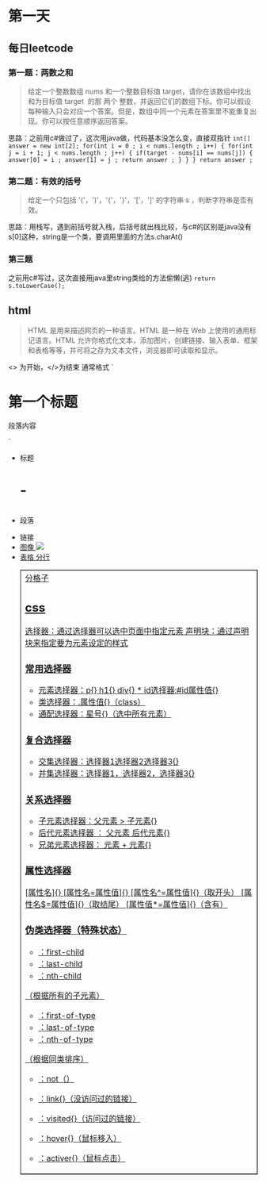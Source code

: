 # 第一天

## 每日leetcode

### 第一题：两数之和
> 给定一个整数数组 nums 和一个整数目标值 target，请你在该数组中找出 和为目标值 target  的那 两个 整数，并返回它们的数组下标。你可以假设每种输入只会对应一个答案。但是，数组中同一个元素在答案里不能重复出现。你可以按任意顺序返回答案。

思路：之前用c#做过了，这次用java做，代码基本没怎么变，直接双指针
`int[] answer = new int[2];
        for(int i = 0 ; i < nums.length ; i++)
        {
            for(int j = i + 1; j < nums.length ; j++)
            {
                if(target - nums[i] == nums[j])
                {
                    answer[0] = i ;
                    answer[1] = j ;
                    return answer ;
                }
            }
        }
        return answer ;`

### 第二题：有效的括号
> 给定一个只包括 '('，')'，'{'，'}'，'['，']' 的字符串 s ，判断字符串是否有效。

思路：用栈写，遇到前括号就入栈，后括号就出栈比较，与c#的区别是java没有s[0]这种，string是一个类，要调用里面的方法s.charAt()

### 第三题
之前用c#写过，这次直接用java里string类给的方法偷懒(逃)
`return s.toLowerCase();`

## html

>HTML 是用来描述网页的一种语言。HTML 是一种在 Web 上使用的通用标记语言。HTML 允许你格式化文本，添加图片，创建链接、输入表单、框架和表格等等，并可将之存为文本文件，浏览器即可读取和显示。

<> 为开始，</>为结束
通常格式
`<!DOCTYPE html>
<html>
<head>
<meta charset="utf-8">
<title>页面的名字</title>
</head>
<body>

<h1>第一个标题</h1>
<p>段落内容</p>

</body>
</html>
`

* 标题<h1>-<h6>
* 段落<p>
* 链接<a href = “网址”>
* 图像 <img src ="图片" width = “宽度” height = “高度”>
* 表格 <table border = "1"> <tr>分行 <td>分格子 

## css
选择器：通过选择器可以选中页面中指定元素
声明块：通过声明块来指定要为元素设定的样式

### 常用选择器
* 元素选择器：p{} h1{} div{}
*⁯ id选择器:#id属性值{}
* 类选择器：.属性值{}（class）
* 通配选择器：星号{}（选中所有元素）
### 复合选择器
* 交集选择器：选择器1选择器2选择器3{}
* 并集选择器：选择器1，选择器2，选择器3{}
### 关系选择器
* 子元素选择器：父元素 > 子元素{}
* 后代元素选择器 ： 父元素 后代元素{} 
* 兄弟元素选择器： 元素 + 元素{}
### 属性选择器
[属性名]{}
[属性名=属性值]{}
[属性名^=属性值]{}（取开头）
[属性名$=属性值]{}（取结尾）
[属性值*=属性值]{}（含有）
### 伪类选择器（特殊状态）
* ：first-child
* ：last-child
* ：nth-child

（根据所有的子元素）

* ：first-of-type
* ：last-of-type
* ：nth-of-type

（根据同类排序）

* ：not（）

* ：link{}（没访问过的链接）
* ：visited{}（访问过的链接）
* ：hover{}（鼠标移入）
* ：activer{}（鼠标点击）